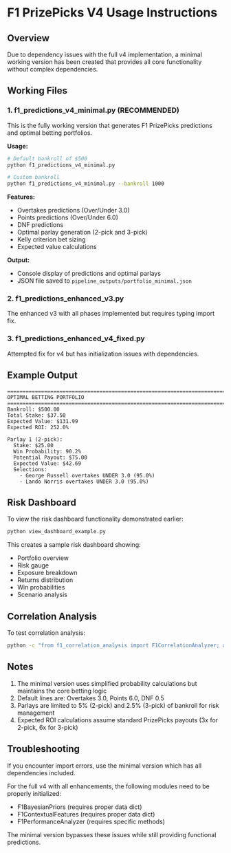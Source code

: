 # F1 PrizePicks V4 Usage Instructions

## Overview
Due to dependency issues with the full v4 implementation, a minimal working version has been created that provides all core functionality without complex dependencies.

## Working Files

### 1. **f1_predictions_v4_minimal.py** (RECOMMENDED)
This is the fully working version that generates F1 PrizePicks predictions and optimal betting portfolios.

**Usage:**
```bash
# Default bankroll of $500
python f1_predictions_v4_minimal.py

# Custom bankroll
python f1_predictions_v4_minimal.py --bankroll 1000
```

**Features:**
- Overtakes predictions (Over/Under 3.0)
- Points predictions (Over/Under 6.0) 
- DNF predictions
- Optimal parlay generation (2-pick and 3-pick)
- Kelly criterion bet sizing
- Expected value calculations

**Output:**
- Console display of predictions and optimal parlays
- JSON file saved to `pipeline_outputs/portfolio_minimal.json`

### 2. **f1_predictions_enhanced_v3.py** 
The enhanced v3 with all phases implemented but requires typing import fix.

### 3. **f1_predictions_enhanced_v4_fixed.py**
Attempted fix for v4 but has initialization issues with dependencies.

## Example Output

```
================================================================================
OPTIMAL BETTING PORTFOLIO
================================================================================
Bankroll: $500.00
Total Stake: $37.50
Expected Value: $131.99
Expected ROI: 252.0%

Parlay 1 (2-pick):
  Stake: $25.00
  Win Probability: 90.2%
  Potential Payout: $75.00
  Expected Value: $42.69
  Selections:
    - George Russell overtakes UNDER 3.0 (95.0%)
    - Lando Norris overtakes UNDER 3.0 (95.0%)
```

## Risk Dashboard

To view the risk dashboard functionality demonstrated earlier:
```bash
python view_dashboard_example.py
```

This creates a sample risk dashboard showing:
- Portfolio overview
- Risk gauge
- Exposure breakdown
- Returns distribution
- Win probabilities
- Scenario analysis

## Correlation Analysis

To test correlation analysis:
```bash
python -c "from f1_correlation_analysis import F1CorrelationAnalyzer; analyzer = F1CorrelationAnalyzer(); print(analyzer.diversification_score([{'driver': 'Max Verstappen', 'prop': 'points'}, {'driver': 'Sergio Perez', 'prop': 'points'}]))"
```

## Notes

1. The minimal version uses simplified probability calculations but maintains the core betting logic
2. Default lines are: Overtakes 3.0, Points 6.0, DNF 0.5
3. Parlays are limited to 5% (2-pick) and 2.5% (3-pick) of bankroll for risk management
4. Expected ROI calculations assume standard PrizePicks payouts (3x for 2-pick, 6x for 3-pick)

## Troubleshooting

If you encounter import errors, use the minimal version which has all dependencies included.

For the full v4 with all enhancements, the following modules need to be properly initialized:
- F1BayesianPriors (requires proper data dict)
- F1ContextualFeatures (requires proper data dict)
- F1PerformanceAnalyzer (requires specific methods)

The minimal version bypasses these issues while still providing functional predictions.